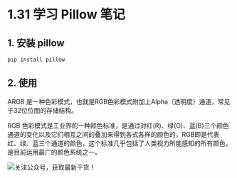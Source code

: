 # 1.31 学习 Pillow 笔记



## 1. 安装  pillow

```
pip install pillow
```



## 2. 使用

ARGB 是一种色彩模式，也就是RGB色彩模式附加上Alpha（透明度）通道，常见于32位位图的存储结构。

RGB 色彩模式是工业界的一种颜色标准，是通过对红(R)、绿(G)、蓝(B)三个颜色通道的变化以及它们相互之间的叠加来得到各式各样的颜色的，RGB即是代表红、绿、蓝三个通道的颜色，这个标准几乎包括了人类视力所能感知的所有颜色，是目前运用最广的颜色系统之一。





![关注公众号，获取最新干货！](http://image.python-online.cn/20200315144434.png)